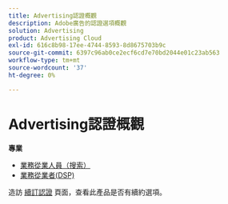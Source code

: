 ```yaml
---
title: Advertising認證概觀
description: Adobe廣告的認證選項概觀
solution: Advertising
product: Advertising Cloud
exl-id: 616c8b98-17ee-4744-8593-8d8675703b9c
source-git-commit: 6397c96ab0ce2ecf6cd7e70bd2044e01c23ab563
workflow-type: tm+mt
source-wordcount: '37'
ht-degree: 0%

---
```


# Advertising認證概觀

**專業**

* [業務從業人員（搜索）](/help/certifications/aac/aac-search-p-business.md) <!--AD0-E501-->
* [業務從業者(DSP)](/help/certifications/aac/aac-dsp-p-business.md) <!--AD0-E502-->

造訪 [續訂認證](/help/certifications/renew.md) 頁面，查看此產品是否有續約選項。
